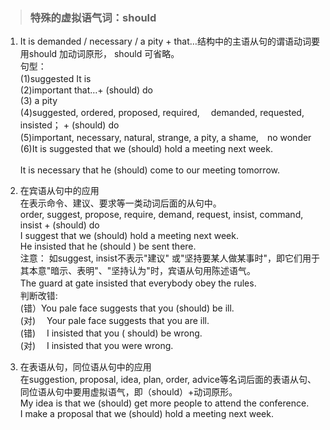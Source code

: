 >### 特殊的虚拟语气词：should
 	
1. It is demanded / necessary / a pity + that…结构中的主语从句的谓语动词要用should 加动词原形， should 可省略。 <br>
句型：  <br>
(1)suggested It is　  <br>
(2)important that…+ (should) do  <br>
(3) a pity <br>
(4)suggested, ordered, proposed, required,　 demanded, requested, insisted； + (should) do  <br>
(5)important, necessary, natural, strange, a pity, a shame,　no wonder  <br>
(6)It is suggested that we (should) hold a meeting next week.  <br><br>
It is necessary that he (should) come to our meeting tomorrow.

2. 在宾语从句中的应用 <br>
在表示命令、建议、要求等一类动词后面的从句中。 <br>
order, suggest, propose, require, demand, request, insist, command, insist + (should) do  <br>
I suggest that we (should) hold a meeting next week. <br>
He insisted that he (should ) be sent there. <br>
注意： 如suggest, insist不表示"建议" 或"坚持要某人做某事时"，即它们用于其本意"暗示、表明"、"坚持认为"时，宾语从句用陈述语气。 <br>
The guard at gate insisted that everybody obey the rules.　 <br>
判断改错: <br>
(错）You pale face suggests that you (should) be ill. <br>
(对)　 Your pale face suggests that you are ill. <br>
(错)　 I insisted that you ( should) be wrong. <br>
(对)　 I insisted that you were wrong.

3. 在表语从句，同位语从句中的应用 <br>
在suggestion, proposal, idea, plan, order, advice等名词后面的表语从句、同位语从句中要用虚拟语气，即（should）+动词原形。 <br>
My idea is that we (should) get more people to attend the conference. <br>
I make a proposal that we (should) hold a meeting next week.

